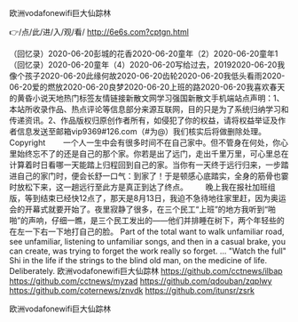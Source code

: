
欧洲vodafonewifi巨大仙踪林




👉/点/此/进/入/观/看/ http://6e6s.com?cptgn.html




（回忆录）2020-06-20彭城的花香2020-06-20童年（2）2020-06-20童年1（回忆录）2020-06-20童年（4）2020-06-20写给过去，20192020-06-20我像个孩子2020-06-20此缘何故2020-06-20齿轮2020-06-20我低头看雨2020-06-20爱的燃放2020-06-20良梦2020-06-20上班的路2020-06-20我喜欢春天的黄昏小说天地热门标签友情链接新散文网学习强国新散文手机端站点声明：1、本站所收录作品、热点评论等信息部分来源互联网，目的只是为了系统归纳学习和传递资讯。2、作品版权归原创作者所有，如侵犯了你的权益，请将权益举证及作者信息发送至邮箱vip9369#126.com（#为@）我们核实后将做删除处理。Copyright
　　一个人一生中会有很多时间不在自己家中。但不管身在何处，你心里始终忘不了的还是自己的那个家。你若是出了远门，走出千里万里，可心里总在计算着时日看哪一天能踏上归程回到自己的家。当你有一天终于远行归来，一步踏进自己的家门时，便会长舒一口气：到家了！于是顿感心底踏实，全身的筋骨也霎时放松下来，这一趟远行至此方是真正到达了终点。
　　晚上我在报社加班组版，等到结束已经快12点了，那天是8月13日，我迫不急待地往家里赶，因为奥运会的开幕式就要开始了。夜里寂静了很多，在三个民工“上班”的地方我听到“啪啪”的声响，仔细一瞧，是三个民工发出的——他们并排睡在树下，两个年轻些的在左一下右一下地打自己的脸。
Part of the total want to walk unfamiliar road, see unfamiliar, listening to unfamiliar songs, and then in a casual brake, you can create, was trying to forget the work really so forget.
...
"Watch the full"
Shi in the life if the strings to the blind old man, on the medicine of life.
Deliberately.
欧洲vodafonewifi巨大仙踪林 https://github.com/cctnews/ilbap
https://github.com/cctnews/myzad
https://github.com/qdouban/zqplwy
https://github.com/coternews/znvdk
https://github.com/itunsr/zsrk





欧洲vodafonewifi巨大仙踪林
